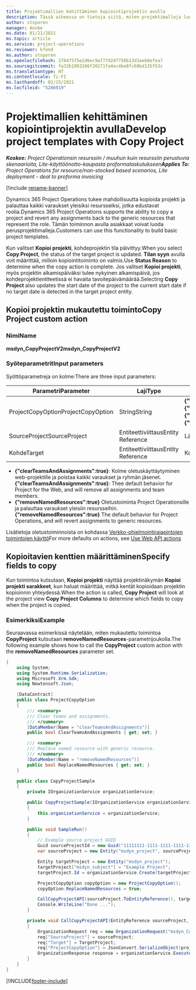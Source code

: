 ```yaml
---
title: Projektimallien kehittäminen kopiointiprojektin avulla
description: Tässä aiheessa on tietoja siitä, miten projektimalleja luodaan kopioi projekti -mukautetun toiminnon avulla.
author: stsporen
manager: Annbe
ms.date: 01/21/2021
ms.topic: article
ms.service: project-operations
ms.reviewer: kfend
ms.author: stsporen
ms.openlocfilehash: 27847575e2d6ec9af77d24f756b13d3aeb0efea7
ms.sourcegitcommit: fa32b1893286f20271fa4ec4be8fc68bd135f53c
ms.translationtype: HT
ms.contentlocale: fi-FI
ms.lasthandoff: 02/15/2021
ms.locfileid: "5286919"
---
```

# <a name="develop-project-templates-with-copy-project"></a><span data-ttu-id="17fd1-103">Projektimallien kehittäminen kopiointiprojektin avulla</span><span class="sxs-lookup"><span data-stu-id="17fd1-103">Develop project templates with Copy Project</span></span>

<span data-ttu-id="17fd1-104">_**Koskee:** Project Operationsin resurssiin / muuhun kuin resurssiin perustuvia skenaarioita, Lite-käyttöönotto-kaupasta proformalaskutukseen_</span><span class="sxs-lookup"><span data-stu-id="17fd1-104">_**Applies To:** Project Operations for resource/non-stocked based scenarios, Lite deployment - deal to proforma invoicing_</span></span>

[!include [rename-banner](~/includes/cc-data-platform-banner.md)]

<span data-ttu-id="17fd1-105">Dynamics 365 Project Operations tukee mahdollisuutta kopioida projekti ja palauttaa kaikki varaukset yleisiksi resursseiksi, jotka edustavat roolia.</span><span class="sxs-lookup"><span data-stu-id="17fd1-105">Dynamics 365 Project Operations supports the ability to copy a project and revert any assignments back to the generic resources that represent the role.</span></span> <span data-ttu-id="17fd1-106">Tämän toiminnon avulla asiakkaat voivat luoda perusprojektimalleja.</span><span class="sxs-lookup"><span data-stu-id="17fd1-106">Customers can use this functionality to build basic project templates.</span></span>

<span data-ttu-id="17fd1-107">Kun valitset **Kopioi projekti**, kohdeprojektin tila päivittyy.</span><span class="sxs-lookup"><span data-stu-id="17fd1-107">When you select **Copy Project**, the status of the target project is updated.</span></span> <span data-ttu-id="17fd1-108">**Tilan syyn** avulla voit määrittää, milloin kopiointitoiminto on valmis.</span><span class="sxs-lookup"><span data-stu-id="17fd1-108">Use **Status Reason** to determine when the copy action is complete.</span></span> <span data-ttu-id="17fd1-109">Jos valitset **Kopioi projekti**, myös projektin alkamispäiväksi tulee nykyinen alkamispäivä, jos kohdeprojektientiteetissä ei havaita tavoitepäivämäärää.</span><span class="sxs-lookup"><span data-stu-id="17fd1-109">Selecting **Copy Project** also updates the start date of the project to the current start date if no target date is detected in the target project entity.</span></span>

## <a name="copy-project-custom-action"></a><span data-ttu-id="17fd1-110">Kopioi projektin mukautettu toiminto</span><span class="sxs-lookup"><span data-stu-id="17fd1-110">Copy Project custom action</span></span> 

### <a name="name"></a><span data-ttu-id="17fd1-111">Nimi</span><span class="sxs-lookup"><span data-stu-id="17fd1-111">Name</span></span> 

<span data-ttu-id="17fd1-112">**msdyn_CopyProjectV2**</span><span class="sxs-lookup"><span data-stu-id="17fd1-112">**msdyn_CopyProjectV2**</span></span>

### <a name="input-parameters"></a><span data-ttu-id="17fd1-113">Syöteparametrit</span><span class="sxs-lookup"><span data-stu-id="17fd1-113">Input parameters</span></span>
<span data-ttu-id="17fd1-114">Syöttöparametreja on kolme:</span><span class="sxs-lookup"><span data-stu-id="17fd1-114">There are three input parameters:</span></span>

| <span data-ttu-id="17fd1-115">Parametri</span><span class="sxs-lookup"><span data-stu-id="17fd1-115">Parameter</span></span>          | <span data-ttu-id="17fd1-116">Laji</span><span class="sxs-lookup"><span data-stu-id="17fd1-116">Type</span></span>   | <span data-ttu-id="17fd1-117">Arvot</span><span class="sxs-lookup"><span data-stu-id="17fd1-117">Values</span></span>                                                   | 
|--------------------|--------|----------------------------------------------------------|
| <span data-ttu-id="17fd1-118">ProjectCopyOption</span><span class="sxs-lookup"><span data-stu-id="17fd1-118">ProjectCopyOption</span></span>  | <span data-ttu-id="17fd1-119">String</span><span class="sxs-lookup"><span data-stu-id="17fd1-119">String</span></span> | <span data-ttu-id="17fd1-120">**{"removeNamedResources":true}** tai **{"clearTeamsAndAssignments":true}**</span><span class="sxs-lookup"><span data-stu-id="17fd1-120">**{"removeNamedResources":true}** or **{"clearTeamsAndAssignments":true}**</span></span> |
| <span data-ttu-id="17fd1-121">SourceProject</span><span class="sxs-lookup"><span data-stu-id="17fd1-121">SourceProject</span></span>      | <span data-ttu-id="17fd1-122">Entiteettiviittaus</span><span class="sxs-lookup"><span data-stu-id="17fd1-122">Entity Reference</span></span> | <span data-ttu-id="17fd1-123">Lähdeprojekti</span><span class="sxs-lookup"><span data-stu-id="17fd1-123">Source Project</span></span> |
| <span data-ttu-id="17fd1-124">Kohde</span><span class="sxs-lookup"><span data-stu-id="17fd1-124">Target</span></span>             | <span data-ttu-id="17fd1-125">Entiteettiviittaus</span><span class="sxs-lookup"><span data-stu-id="17fd1-125">Entity Reference</span></span> | <span data-ttu-id="17fd1-126">Kohdeprojekti</span><span class="sxs-lookup"><span data-stu-id="17fd1-126">Target Project</span></span> |


- <span data-ttu-id="17fd1-127">**{"clearTeamsAndAssignments":true}**: Kolme oletuskäyttäytyminen web-projektille ja poistaa kaikki varaukset ja ryhmän jäsenet.</span><span class="sxs-lookup"><span data-stu-id="17fd1-127">**{"clearTeamsAndAssignments":true}**: Thee default behavior for Project for the Web, and will remove all assignments and team members.</span></span>
- <span data-ttu-id="17fd1-128">**{"removeNamedResources":true}** Oletustoiminta Project Operationsille ja palauttaa varaukset yleisiin resursseihin.</span><span class="sxs-lookup"><span data-stu-id="17fd1-128">**{"removeNamedResources":true}** The default behavior for Project Operations, and will revert assignments to generic resources.</span></span>

<span data-ttu-id="17fd1-129">Lisätietoja oletustoiminnoista on kohdassa [Verkko-ohjelmointirajapintojen toimintojen käyttö](https://docs.microsoft.com/powerapps/developer/common-data-service/webapi/use-web-api-actions)</span><span class="sxs-lookup"><span data-stu-id="17fd1-129">For more defaults on actions, see [Use Web API actions](https://docs.microsoft.com/powerapps/developer/common-data-service/webapi/use-web-api-actions)</span></span>

## <a name="specify-fields-to-copy"></a><span data-ttu-id="17fd1-130">Kopioitavien kenttien määrittäminen</span><span class="sxs-lookup"><span data-stu-id="17fd1-130">Specify fields to copy</span></span> 
<span data-ttu-id="17fd1-131">Kun toimintoa kutsutaan, **Kopioi projekti** näyttää projektinäkymän **Kopioi projekti sarakkeet**, kun haluat määrittää, mitkä kentät kopioidaan projektin kopioinnin yhteydessä.</span><span class="sxs-lookup"><span data-stu-id="17fd1-131">When the action is called, **Copy Project** will look at the project view **Copy Project Columns** to determine which fields to copy when the project is copied.</span></span>


### <a name="example"></a><span data-ttu-id="17fd1-132">Esimerkiksi</span><span class="sxs-lookup"><span data-stu-id="17fd1-132">Example</span></span>
<span data-ttu-id="17fd1-133">Seuraavassa esimerkissä näytetään, miten mukautettu toimintoa **CopyProject** kutsutaan **removeNamedResources**-parametrijoukolla.</span><span class="sxs-lookup"><span data-stu-id="17fd1-133">The following example shows how to call the **CopyProject** custom action with the **removeNamedResources** parameter set.</span></span>
```C#
{
    using System;
    using System.Runtime.Serialization;
    using Microsoft.Xrm.Sdk;
    using Newtonsoft.Json;

    [DataContract]
    public class ProjectCopyOption
    {
        /// <summary>
        /// Clear teams and assignments.
        /// </summary>
        [DataMember(Name = "clearTeamsAndAssignments")]
        public bool ClearTeamsAndAssignments { get; set; }

        /// <summary>
        /// Replace named resource with generic resource.
        /// </summary>
        [DataMember(Name = "removeNamedResources")]
        public bool ReplaceNamedResources { get; set; }
    }

    public class CopyProjectSample
    {
        private IOrganizationService organizationService;

        public CopyProjectSample(IOrganizationService organizationService)
        {
            this.organizationService = organizationService;
        }

        public void SampleRun()
        {
            // Example source project GUID
            Guid sourceProjectId = new Guid("11111111-1111-1111-1111-111111111111");
            var sourceProject = new Entity("msdyn_project", sourceProjectId);

            Entity targetProject = new Entity("msdyn_project");
            targetProject["msdyn_subject"] = "Example Project";
            targetProject.Id = organizationService.Create(targetProject);

            ProjectCopyOption copyOption = new ProjectCopyOption();
            copyOption.ReplaceNamedResources = true;

            CallCopyProjectAPI(sourceProject.ToEntityReference(), targetProject.ToEntityReference(), copyOption);
            Console.WriteLine("Done ...");
        }

        private void CallCopyProjectAPI(EntityReference sourceProject, EntityReference TargetProject, ProjectCopyOption projectCopyOption)
        {
            OrganizationRequest req = new OrganizationRequest("msdyn_CopyProjectV2");
            req["SourceProject"] = sourceProject;
            req["Target"] = TargetProject;
            req["ProjectCopyOption"] = JsonConvert.SerializeObject(projectCopyOption);
            OrganizationResponse response = organizationService.Execute(req);
        }
    }
}
```


[!INCLUDE[footer-include](../includes/footer-banner.md)]